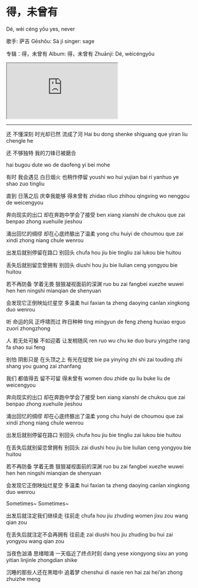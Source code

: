 # 得，未曾有

Dé, wèi céng yǒu
yes, never

歌手: 萨吉
Gēshǒu: Sà jí
singer: sage

专辑：得，未曾有
Album: 得，未曾有
Zhuānjí: Dé, wèicéngyǒu

<div class="video-container">
  <iframe
  src="https://www.youtube.com/embed/hMxCqw9b7hI"
  allowfullscreen="allowfullscreen">
  </iframe>
</div>

---

还 不懂深刻 时光却已然 流成了河
Hai bu dong shenke shiguang que yiran liu chengle he

还 不够独特 我的刀锋已被磨合

hai bugou dute wo de daofeng yi bei mohe

有时 我会遇见 白日烟火 也稍作停留
youshi wo hui yujian bai ri yanhuo ye shao zuo tingliu

直到 日落之后 庆幸我能够 得未曾有
zhidao riluo zhihou qingxing wo nenggou de weicengyou


奔向现实的出口 却在奔跑中学会了接受
ben xiang xianshi de chukou que zai benpao zhong xuehuile jieshou

涌出回忆的绸缪 却在心底终酿出了温柔
yong chu huiyi de choumou que zai xindi zhong niang chule wenrou

出发后就别停留在路口 别回头
chufa hou jiu bie tingliu zai lukou bie huitou

丢失后就别留恋曾拥有 别回头
diushi hou jiu bie liulian ceng yongyou bie huitou


若不再防备 学着无畏 狠狠凝视面前的深渊
ruo bu zai fangbei xuezhe wuwei hen hen ningshi mianqian de shenyuan

会发现它正倒映灿烂星空 多温柔
hui faxian ta zheng daoying canlan xingkong duo wenrou

听 命运的风 正呼啸而过 昨日种种
ting mingyun de feng zheng huxiao erguo zuori zhongzhong

人 若无处可躲 不如迎着 让发梢随风
ren ruo wu chu ke duo buru yingzhe rang fa shao sui feng


别怕 阴影只是 在头顶之上 有光在绽放
bie pa yinying zhi shi zai touding zhi shang you guang zai zhanfang

我们 都值得去 留不可留 得未曾有
women dou zhide qu liu buke liu de weicengyou

奔向现实的出口 却在奔跑中学会了接受
ben xiang xianshi de chukou que zai benpao zhong xuehuile jieshou

涌出回忆的绸缪 却在心底终酿出了温柔
yong chu huiyi de choumou que zai xindi zhong niang chule wenrou


出发后就别停留在路口 别回头
chufa hou jiu bie tingliu zai lukou bie huitou

在丢失后就别留恋曾拥有 别回头
zai diushi hou jiu bie liulian ceng yongyou bie huitou

若不再防备 学着无畏 狠狠凝视面前的深渊
ruo bu zai fangbei xuezhe wuwei hen hen ningshi mianqian de shenyuan

会发现它正倒映灿烂星空 多温柔
hui faxian ta zheng daoying canlan xingkong duo wenrou


Sometimes~
Sometimes~

出发后就注定我们继续走 往前走
chufa hou jiu zhuding women jixu zou wang qian zou

在丢失后就注定不会再拥有 往前走
zai diushi hou jiu zhuding bu hui zai yongyou wang qian zou


当夜色汹涌 思绪暗涌 一天临近了终点时刻
dang yese xiongyong sixu an yong yitian linjinle zhongdian shike

沉睡的那些人还在黑暗中 追着梦
chenshui di naxie ren hai zai hei’an zhong zhuizhe meng
